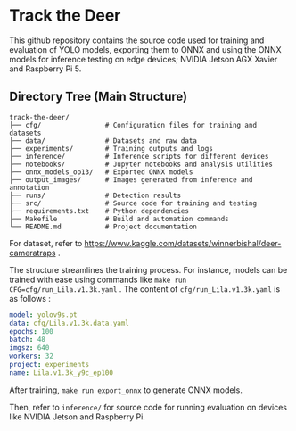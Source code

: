 # Track the Deer

This github repository contains the source code used for training and evaluation of YOLO models, exporting them to ONNX and using the ONNX models for inference testing on edge devices; NVIDIA Jetson AGX Xavier and Raspberry Pi 5.

## Directory Tree (Main Structure)

```
track-the-deer/
├── cfg/                # Configuration files for training and datasets
├── data/               # Datasets and raw data
├── experiments/        # Training outputs and logs
├── inference/          # Inference scripts for different devices
├── notebooks/          # Jupyter notebooks and analysis utilities
├── onnx_models_op13/   # Exported ONNX models
├── output_images/      # Images generated from inference and annotation
├── runs/               # Detection results
├── src/                # Source code for training and testing
├── requirements.txt    # Python dependencies
├── Makefile            # Build and automation commands
└── README.md           # Project documentation
```

For dataset, refer to https://www.kaggle.com/datasets/winnerbishal/deer-cameratraps .

The structure streamlines the training process. For instance, models can be trained with ease using commands like `make run CFG=cfg/run_Lila.v1.3k.yaml` . The content of `cfg/run_Lila.v1.3k.yaml` is as follows :

```yaml
model: yolov9s.pt 
data: cfg/Lila.v1.3k.data.yaml
epochs: 100
batch: 48
imgsz: 640
workers: 32
project: experiments
name: Lila.v1.3k_y9c_ep100
```

After training, `make run export_onnx` to generate ONNX models.

Then, refer to `inference/` for source code for running evaluation on devices like NVIDIA Jetson and Raspberry Pi.


